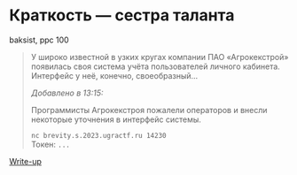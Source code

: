 # Краткость — сестра таланта

baksist, ppc 100

> У широко известной в узких кругах компании ПАО «Агрокекстрой» появилась своя система учёта пользователей личного кабинета. Интерфейс у неё, конечно, своеобразный...
>
> *Добавлено в 13:15:*
>
> Программисты Агрокекстроя пожалели операторов и внесли некоторые уточнения в интерфейс системы.
> 
> `nc brevity.s.2023.ugractf.ru 14230`  
> Токен: `...`

[Write-up](WRITEUP.md)

